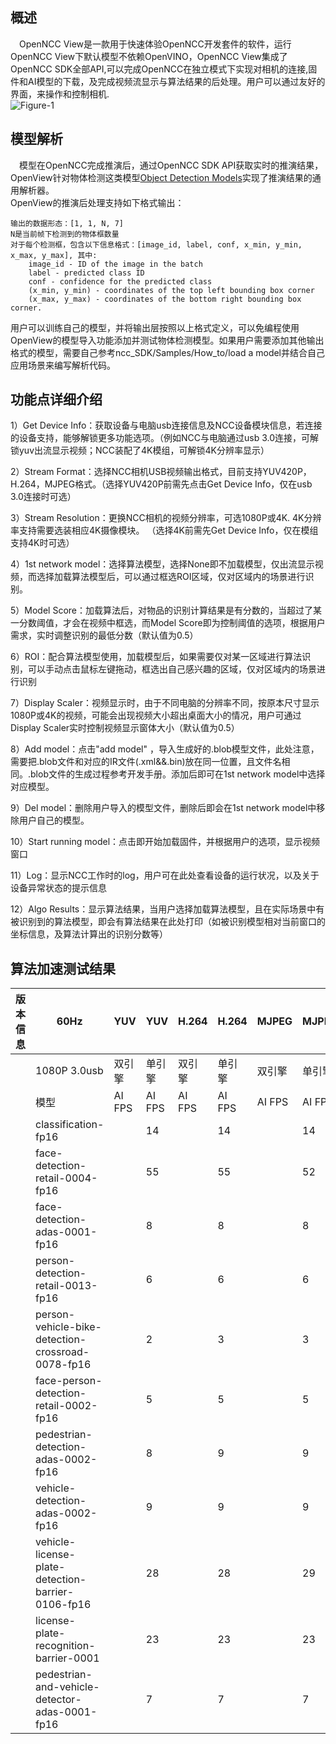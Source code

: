 ## 概述
&emsp;OpenNCC View是一款用于快速体验OpenNCC开发套件的软件，运行OpenNCC View下默认模型不依赖OpenVINO，OpenNCC View集成了OpenNCC SDK全部API,可以完成OpenNCC在独立模式下实现对相机的连接,固件和AI模型的下载，及完成视频流显示与算法结果的后处理。用户可以通过友好的界面，来操作和控制相机.  
![Figure-1](/openncc/docimg/ch/NccViewF1.png)   

## 模型解析
&emsp;模型在OpenNCC完成推演后，通过OpenNCC SDK API获取实时的推演结果，OpenView针对物体检测这类模型[Object Detection Models](https://docs.openvinotoolkit.org/2019_R1.1/usergroup1.html)实现了推演结果的通用解析器。  
    OpenView的推演后处理支持如下格式输出：

    输出的数据形态：[1, 1, N, 7]
    N是当前帧下检测到的物体框数量
    对于每个检测框，包含以下信息格式：[image_id, label, conf, x_min, y_min, x_max, y_max], 其中:
        image_id - ID of the image in the batch
        label - predicted class ID
        conf - confidence for the predicted class
        (x_min, y_min) - coordinates of the top left bounding box corner
        (x_max, y_max) - coordinates of the bottom right bounding box corner.  

用户可以训练自己的模型，并将输出层按照以上格式定义，可以免编程使用OpenView的模型导入功能添加并测试物体检测模型。如果用户需要添加其他输出格式的模型，需要自己参考ncc_SDK/Samples/How_to/load a model并结合自己应用场景来编写解析代码。
## 功能点详细介绍
1）Get Device Info：获取设备与电脑usb连接信息及NCC设备模块信息，若连接的设备支持，能够解锁更多功能选项。（例如NCC与电脑通过usb 3.0连接，可解锁yuv出流显示视频；NCC装配了4K模组，可解锁4K分辨率显示）

2）Stream Format：选择NCC相机USB视频输出格式，目前支持YUV420P，H.264，MJPEG格式。（选择YUV420P前需先点击Get Device Info，仅在usb 3.0连接时可选）

3）Stream Resolution：更换NCC相机的视频分辨率，可选1080P或4K. 4K分辨率支持需要选装相应4K摄像模块。 （选择4K前需先Get Device Info，仅在模组支持4K时可选）

4）1st network model：选择算法模型，选择None即不加载模型，仅出流显示视频，而选择加载算法模型后，可以通过框选ROI区域，仅对区域内的场景进行识别。

5）Model Score：加载算法后，对物品的识别计算结果是有分数的，当超过了某一分数阈值，才会在视频中框选，而Model Score即为控制阈值的选项，根据用户需求，实时调整识别的最低分数（默认值为0.5）

6）ROI：配合算法模型使用，加载模型后，如果需要仅对某一区域进行算法识别，可以手动点击鼠标左键拖动，框选出自己感兴趣的区域，仅对区域内的场景进行识别

7）Display Scaler：视频显示时，由于不同电脑的分辨率不同，按原本尺寸显示1080P或4K的视频，可能会出现视频大小超出桌面大小的情况，用户可通过Display Scaler实时控制视频显示窗体大小（默认值为0.5）

8）Add model：点击"add model"  ，导入生成好的.blob模型文件，此处注意，需要把.blob文件和对应的IR文件(.xml&&.bin)放在同一位置，且文件名相同。.blob文件的生成过程参考开发手册。添加后即可在1st network model中选择对应模型。

9）Del model：删除用户导入的模型文件，删除后即会在1st network model中移除用户自己的模型。

10）Start running model：点击即开始加载固件，并根据用户的选项，显示视频窗口

11）Log：显示NCC工作时的log，用户可在此处查看设备的运行状况，以及关于设备异常状态的提示信息

12）Algo Results：显示算法结果，当用户选择加载算法模型，且在实际场景中有被识别到的算法模型，即会有算法结果在此处打印（如被识别模型相对当前窗口的坐标信息，及算法计算出的识别分数等）  


## 算法加速测试结果
| 版本信息 | 60Hz                                              | YUV    | YUV    | H.264  | H.264  | MJPEG  | MJPEG  |
| -------- | ------------------------------------------------- | ------ | ------ | ------ | ------ | ------ | ------ |
|          | 1080P  3.0usb                                     | 双引擎 | 单引擎 | 双引擎 | 单引擎 | 双引擎 | 单引擎 |
|          | 模型                                              | AI FPS | AI FPS | AI FPS | AI FPS | AI FPS | AI FPS |
|          | classification-fp16                               |        | 14     |        | 14     |        | 14     |
|          | face-detection-retail-0004-fp16                   |        | 55     |        | 55     |        | 52     |
|          | face-detection-adas-0001-fp16                     |        | 8      |        | 8      |        | 8      |
|          | person-detection-retail-0013-fp16                 |        | 6      |        | 6      |        | 6      |
|          | person-vehicle-bike-detection-crossroad-0078-fp16 |        | 2      |        | 3      |        | 3      |
|          | face-person-detection-retail-0002-fp16            |        | 5      |        | 5      |        | 5      |
|          | pedestrian-detection-adas-0002-fp16               |        | 8      |        | 9      |        | 9      |
|          | vehicle-detection-adas-0002-fp16                  |        | 9      |        | 9      |        | 9      |
|          | vehicle-license-plate-detection-barrier-0106-fp16 |        | 28     |        | 28     |        | 29     |
|          | license-plate-recognition-barrier-0001            |        | 23     |        | 23     |        | 23     |
|          | pedestrian-and-vehicle-detector-adas-0001-fp16    |        | 7      |        | 7      |        | 7      |

